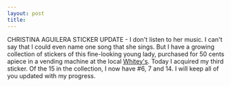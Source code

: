 ```yaml
---
layout: post
title: 
---
```


CHRISTINA AGUILERA STICKER UPDATE - I don't listen to her music. I can't say that I could even name one song that she sings. But I have a growing collection of stickers of this fine-looking young lady, purchased for 50 cents apiece in a vending machine at the local <a href="http://www.whitecastle.com">Whitey's</a>. Today I acquired my third sticker. Of the 15 in the collection, I now have \#6, 7 and 14. I will keep all of you updated with my progress.
